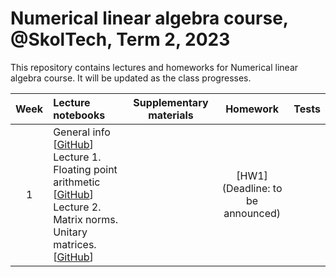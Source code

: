# Numerical linear algebra course, @SkolTech, Term 2, 2023

This repository contains lectures and homeworks for Numerical linear algebra course. It will be updated as the class progresses.

| Week | Lecture notebooks | Supplementary materials | Homework | Tests |
|:------:|:----------|:----------:|:----------:|-------|
|1| General info [[GitHub](lectures/general_info.ipynb)] <br> Lecture 1. Floating point arithmetic [[GitHub](./lectures/lecture-1/lecture-1.ipynb)] <br> Lecture 2. Matrix norms. Unitary matrices. [[GitHub](./lectures/lecture-2/lecture-2.ipynb)]  <br> |  | [HW1] <br> (Deadline: to be announced) |
